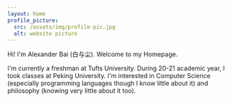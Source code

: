 ```yaml
---
layout: home
profile_picture:
  src: /assets/img/profile-pic.jpg
  alt: website picture
---
```


<p>
  Hi! I'm Alexander Bai (白与尘). Welcome to my Homepage.
</p>

<p>
  I'm currently a freshman at Tufts University. During 20-21 academic year, I took
  classes at Peking University. I'm interested in Computer Science (especially programming
  languages though I know little about it) and philosophy (knowing very little about it too).
</p>
